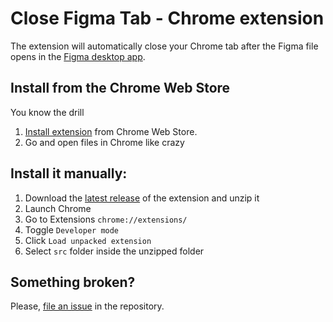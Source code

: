 # Close Figma Tab - Chrome extension

The extension will automatically close your Chrome tab after the Figma file opens in the [Figma desktop app](https://www.figma.com/downloads/).

## Install from the Chrome Web Store

You know the drill
1. [Install extension](https://chrome.google.com/webstore/detail/close-figma-tab/oonojkdagfgjmempbfipokgjjigkoocj) from Chrome Web Store.
2. Go and open files in Chrome like crazy

## Install it manually:

1. Download the [latest release](https://github.com/mamuso/close-figma-tab/releases/latest) of the extension and unzip it
2. Launch Chrome
3. Go to Extensions `chrome://extensions/`
4. Toggle `Developer mode`
5. Click `Load unpacked extension`
6. Select `src` folder inside the unzipped folder

## Something broken?

Please, [file an issue](https://github.com/mamuso/close-figma-tab/issues) in the repository.
